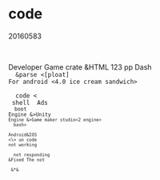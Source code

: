 # code
20160583
<p>&nbsp;</p> <bash>
  Developer <Dev &Game}
 Coding <game>
  Game crate <publish on itch.io>
  &HTML 123 <DevLoper>
  pp Dash <Code>
  &parse <[ploat]
For android <4.0 ice cream sandwich>
</>
  code <
 shell </&_     bip <~Ads
</> Ads <code>
  boot <game>
Engine &>Unity<code game>
Engine &>Game maker studio<2 engine>
  bash><X terminal& 
  empty Asset <Complete game>
<Asset used> <studio>
Android&IOS <Working system>
<\> un code 
not working <Error&>
<Game not responding>
 <fixing> not responding
&Fixed The not <responding>
   <complete the coding>
 &<ready to publish&>*&
